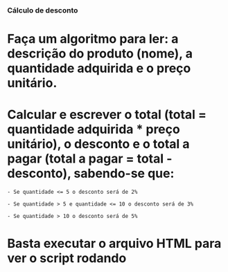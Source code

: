 ### Cálculo de desconto

# Faça um algoritmo para ler: a descrição do produto (nome), a quantidade adquirida e o preço unitário. 

# Calcular e escrever o total (total = quantidade adquirida * preço unitário), o desconto e o total a pagar (total a pagar = total - desconto), sabendo-se que:

```
- Se quantidade <= 5 o desconto será de 2%
 
- Se quantidade > 5 e quantidade <= 10 o desconto será de 3%
 
- Se quantidade > 10 o desconto será de 5%
```

# Basta executar o arquivo HTML para ver o script rodando